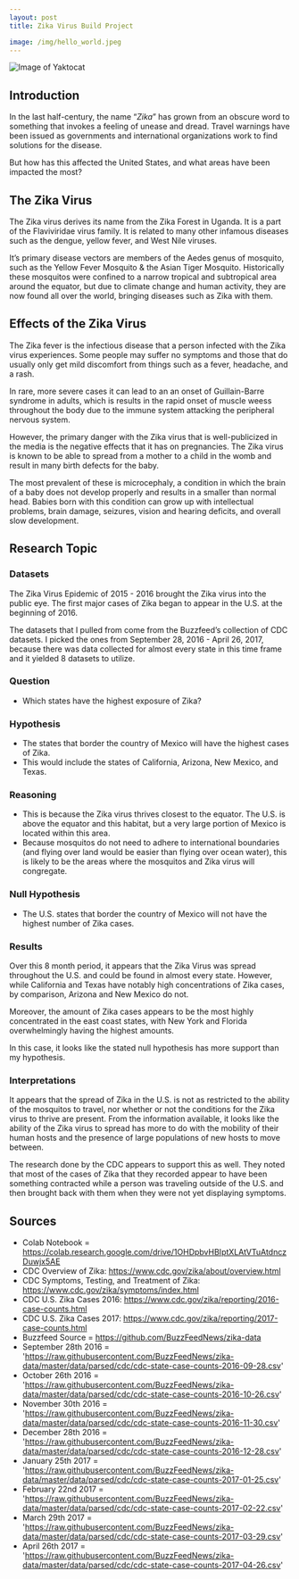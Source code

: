```yaml
---
layout: post
title: Zika Virus Build Project

image: /img/hello_world.jpeg
---
```


![Image of Yaktocat](/img/hello_world.jpeg)

## Introduction
In the last half-century, the name “_Zika_” has grown from an obscure word to something that invokes a feeling of unease and dread. Travel warnings have been issued as governments and international organizations work to find solutions for the disease.  

But how has this affected the United States, and what areas have been impacted the most?

## The Zika Virus
The Zika virus derives its name from the Zika Forest in Uganda. It is a part of the Flaviviridae virus family. It is related to many other infamous diseases such as the dengue, yellow fever, and West Nile viruses.  

It’s primary disease vectors are members of the Aedes genus of mosquito, such as the Yellow Fever Mosquito & the Asian Tiger Mosquito. Historically these mosquitos were confined to a narrow tropical and subtropical area around the equator, but due to climate change and human activity, they are now found all over the world, bringing diseases such as Zika with them.  

## Effects of the Zika Virus
The Zika fever is the infectious disease that a person infected with the Zika virus experiences. Some people may suffer no symptoms and those that do usually only get mild discomfort from things such as a fever, headache, and a rash.  

In rare, more severe cases it can lead to an an onset of Guillain-Barre syndrome in adults, which is results in the rapid onset of muscle weess throughout the body due to the immune system attacking the peripheral nervous system.

However, the primary danger with the Zika virus that is well-publicized in the media is the negative effects that it has on pregnancies. The Zika virus is known to be able to spread from a mother to a child in the womb and result in many birth defects for the baby.  

The most prevalent of these is microcephaly, a condition in which the brain of a baby does not develop properly and results in a smaller than normal head. Babies born with this condition can grow up with intellectual problems, brain damage, seizures, vision and hearing deficits, and overall slow development.

## Research Topic
### Datasets
The Zika Virus Epidemic of 2015 - 2016 brought the Zika virus into the public eye. The first major cases of Zika began to appear in the U.S. at the beginning of 2016.  

The datasets that I pulled from come from the Buzzfeed’s collection of CDC datasets. I picked the ones from September 28, 2016 - April 26, 2017, because there was data collected for almost every state in this time frame and it yielded 8 datasets to utilize.  

### Question
* Which states have the highest exposure of Zika?  

### Hypothesis
* The states that border the country of Mexico will have the highest cases of Zika.  
* This would include the states of California, Arizona, New Mexico, and Texas.  

### Reasoning
* This is because the Zika virus thrives closest to the equator. The U.S. is above the equator and this habitat, but a very large portion of Mexico is located within this area.  
* Because mosquitos do not need to adhere to international boundaries (and flying over land would be easier than flying over ocean water), this is likely to be the areas where the mosquitos and Zika virus will congregate.

### Null Hypothesis
* The U.S. states that border the country of Mexico will not have the highest number of Zika cases.  

### Results
Over this 8 month period, it appears that the Zika Virus was spread throughout the U.S. and could be found in almost every state. However, while California and Texas have notably high concentrations of Zika cases, by comparison, Arizona and New Mexico do not.  

Moreover, the amount of Zika cases appears to be the most highly concentrated in the east coast states, with New York and Florida overwhelmingly having the highest amounts.  

In this case, it looks like the stated null hypothesis has more support than my hypothesis.

### Interpretations
It appears that the spread of Zika in the U.S. is not as restricted to the ability of the mosquitos to travel, nor whether or not the conditions for the Zika virus to thrive are present. From the information available, it looks like the ability of the Zika virus to spread has more to do with the mobility of their human hosts and the presence of large populations of new hosts to move between. 

The research done by the CDC appears to support this as well. They noted that most of the cases of Zika that they recorded appear to have been something contracted while a person was traveling outside of the U.S. and then brought back with them when they were not yet displaying symptoms. 

## Sources
* Colab Notebook = https://colab.research.google.com/drive/1OHDpbvHBIptXLAtVTuAtdnczDuwjx5AE
* CDC Overview of Zika: https://www.cdc.gov/zika/about/overview.html
* CDC Symptoms, Testing, and Treatment of Zika: https://www.cdc.gov/zika/symptoms/index.html
* CDC U.S. Zika Cases 2016: https://www.cdc.gov/zika/reporting/2016-case-counts.html
* CDC U.S. Zika Cases 2017: https://www.cdc.gov/zika/reporting/2017-case-counts.html
* Buzzfeed Source = https://github.com/BuzzFeedNews/zika-data
* September 28th 2016 = 'https://raw.githubusercontent.com/BuzzFeedNews/zika-data/master/data/parsed/cdc/cdc-state-case-counts-2016-09-28.csv'
* October 26th 2016  = 'https://raw.githubusercontent.com/BuzzFeedNews/zika-data/master/data/parsed/cdc/cdc-state-case-counts-2016-10-26.csv'
* November 30th 2016 = 'https://raw.githubusercontent.com/BuzzFeedNews/zika-data/master/data/parsed/cdc/cdc-state-case-counts-2016-11-30.csv'
* December 28th 2016 = 'https://raw.githubusercontent.com/BuzzFeedNews/zika-data/master/data/parsed/cdc/cdc-state-case-counts-2016-12-28.csv'
* January 25th 2017 = 'https://raw.githubusercontent.com/BuzzFeedNews/zika-data/master/data/parsed/cdc/cdc-state-case-counts-2017-01-25.csv'
* February 22nd 2017 = 'https://raw.githubusercontent.com/BuzzFeedNews/zika-data/master/data/parsed/cdc/cdc-state-case-counts-2017-02-22.csv'
* March 29th 2017 = 'https://raw.githubusercontent.com/BuzzFeedNews/zika-data/master/data/parsed/cdc/cdc-state-case-counts-2017-03-29.csv'
* April 26th 2017 = 'https://raw.githubusercontent.com/BuzzFeedNews/zika-data/master/data/parsed/cdc/cdc-state-case-counts-2017-04-26.csv'
